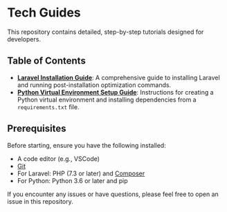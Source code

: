 # Tech Guides

This repository contains detailed, step-by-step tutorials designed for developers.

## Table of Contents

- **[Laravel Installation Guide](laravel-installation-guide.md)**: A comprehensive guide to installing Laravel and running post-installation optimization commands.
- **[Python Virtual Environment Setup Guide](python-venv-guide.md)**: Instructions for creating a Python virtual environment and installing dependencies from a `requirements.txt` file.

## Prerequisites

Before starting, ensure you have the following installed:

- A code editor (e.g., VSCode)
- [Git](https://git-scm.com/)
- For Laravel: PHP (7.3 or later) and [Composer](https://getcomposer.org/)
- For Python: Python 3.6 or later and pip

If you encounter any issues or have questions, please feel free to open an issue in this repository.
